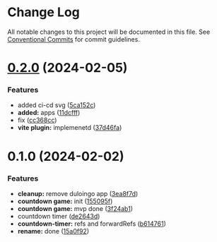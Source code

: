 # Change Log

All notable changes to this project will be documented in this file.
See [Conventional Commits](https://conventionalcommits.org) for commit guidelines.

# [0.2.0](https://github.com/paulAlexSerban/wbk--mern-playground/compare/@wbk--mern-playground/countdown-game@0.1.0...@wbk--mern-playground/countdown-game@0.2.0) (2024-02-05)

### Features

-   added ci-cd svg ([5ca152c](https://github.com/paulAlexSerban/wbk--mern-playground/commit/5ca152cfa6dc2b1548b7c2ed48d33d5debae9db7))
-   **added:** apps ([11dcfff](https://github.com/paulAlexSerban/wbk--mern-playground/commit/11dcfffcaab37b030fe7a13b728a76141978fa40))
-   fix ([cc368cc](https://github.com/paulAlexSerban/wbk--mern-playground/commit/cc368cc5b544cbb8c155359397154df97c467241))
-   **vite plugin:** implemenetd ([37d46fa](https://github.com/paulAlexSerban/wbk--mern-playground/commit/37d46fa94fb78ec7126690f942429a51d9ed511e))

# 0.1.0 (2024-02-02)

### Features

-   **cleanup:** remove duloingo app ([3ea8f7d](https://github.com/paulAlexSerban/wbk--mern-playground/commit/3ea8f7d47da9759c9ea8f62599a8aa4250b38c3c))
-   **countdown game:** init ([155095f](https://github.com/paulAlexSerban/wbk--mern-playground/commit/155095fe7cbe2276295bc4ad49bc9a54f4c59f8a))
-   **countdown game:** mvp done ([3f24ab1](https://github.com/paulAlexSerban/wbk--mern-playground/commit/3f24ab1585e85da241693124160cdc459c0419b9))
-   countdown timer ([de2643d](https://github.com/paulAlexSerban/wbk--mern-playground/commit/de2643d9c323e3222888ac7c68786c99c0afe506))
-   **countdown-timer:** refs and forwardRefs ([b614761](https://github.com/paulAlexSerban/wbk--mern-playground/commit/b6147619906d6cf95b8a5ee10d2d6800e569f931))
-   **rename:** done ([15a0f92](https://github.com/paulAlexSerban/wbk--mern-playground/commit/15a0f92f47690da6021269d43d7489cb72cdc514))
